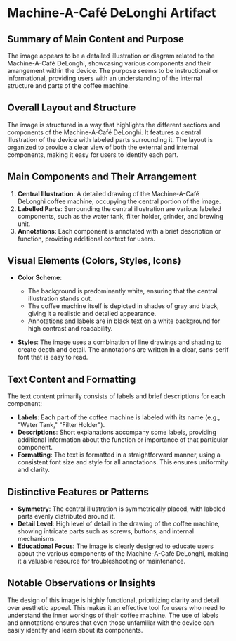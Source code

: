 # Machine-A-Café DeLonghi Artifact

## Summary of Main Content and Purpose
The image appears to be a detailed illustration or diagram related to the Machine-A-Café DeLonghi, showcasing various components and their arrangement within the device. The purpose seems to be instructional or informational, providing users with an understanding of the internal structure and parts of the coffee machine.

## Overall Layout and Structure
The image is structured in a way that highlights the different sections and components of the Machine-A-Café DeLonghi. It features a central illustration of the device with labeled parts surrounding it. The layout is organized to provide a clear view of both the external and internal components, making it easy for users to identify each part.

## Main Components and Their Arrangement
1. **Central Illustration**: A detailed drawing of the Machine-A-Café DeLonghi coffee machine, occupying the central portion of the image.
2. **Labelled Parts**: Surrounding the central illustration are various labeled components, such as the water tank, filter holder, grinder, and brewing unit.
3. **Annotations**: Each component is annotated with a brief description or function, providing additional context for users.

## Visual Elements (Colors, Styles, Icons)
- **Color Scheme**:
  - The background is predominantly white, ensuring that the central illustration stands out.
  - The coffee machine itself is depicted in shades of gray and black, giving it a realistic and detailed appearance.
  - Annotations and labels are in black text on a white background for high contrast and readability.

- **Styles**: The image uses a combination of line drawings and shading to create depth and detail. The annotations are written in a clear, sans-serif font that is easy to read.

## Text Content and Formatting
The text content primarily consists of labels and brief descriptions for each component:
- **Labels**: Each part of the coffee machine is labeled with its name (e.g., "Water Tank," "Filter Holder").
- **Descriptions**: Short explanations accompany some labels, providing additional information about the function or importance of that particular component.
- **Formatting**: The text is formatted in a straightforward manner, using a consistent font size and style for all annotations. This ensures uniformity and clarity.

## Distinctive Features or Patterns
- **Symmetry**: The central illustration is symmetrically placed, with labeled parts evenly distributed around it.
- **Detail Level**: High level of detail in the drawing of the coffee machine, showing intricate parts such as screws, buttons, and internal mechanisms.
- **Educational Focus**: The image is clearly designed to educate users about the various components of the Machine-A-Café DeLonghi, making it a valuable resource for troubleshooting or maintenance.

## Notable Observations or Insights
The design of this image is highly functional, prioritizing clarity and detail over aesthetic appeal. This makes it an effective tool for users who need to understand the inner workings of their coffee machine. The use of labels and annotations ensures that even those unfamiliar with the device can easily identify and learn about its components.